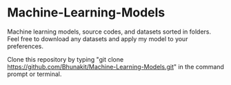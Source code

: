 # Machine-Learning-Models
Machine learning models, source codes, and datasets sorted in folders. Feel free to download any datasets and apply my model to your preferences.

Clone this repository by typing "git clone https://github.com/Bhunakit/Machine-Learning-Models.git" in the command prompt or terminal.

